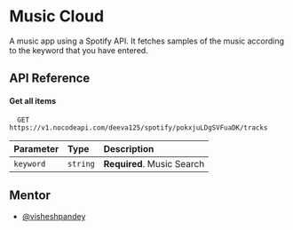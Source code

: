 
# Music Cloud

A music app using a Spotify API. It fetches samples of the music according to the keyword that you have entered.



## API Reference

#### Get all items

```http
  GET https://v1.nocodeapi.com/deeva125/spotify/pokxjuLDgSVFuaDK/tracks

```

| Parameter | Type     | Description                |
| :-------- | :------- | :------------------------- |
| `keyword` | `string` | **Required**. Music Search |

## Mentor

- [@visheshpandey](https://github.com/Vishesh-Pandey)

